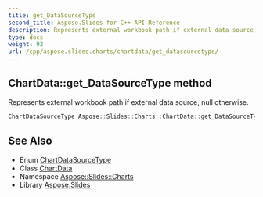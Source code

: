 ```yaml
---
title: get_DataSourceType
second_title: Aspose.Slides for C++ API Reference
description: Represents external workbook path if external data source, null otherwise.
type: docs
weight: 92
url: /cpp/aspose.slides.charts/chartdata/get_datasourcetype/
---
```

## ChartData::get_DataSourceType method


Represents external workbook path if external data source, null otherwise.

```cpp
ChartDataSourceType Aspose::Slides::Charts::ChartData::get_DataSourceType() override
```

## See Also

* Enum [ChartDataSourceType](../../chartdatasourcetype/)
* Class [ChartData](../)
* Namespace [Aspose::Slides::Charts](../../)
* Library [Aspose.Slides](../../../)
